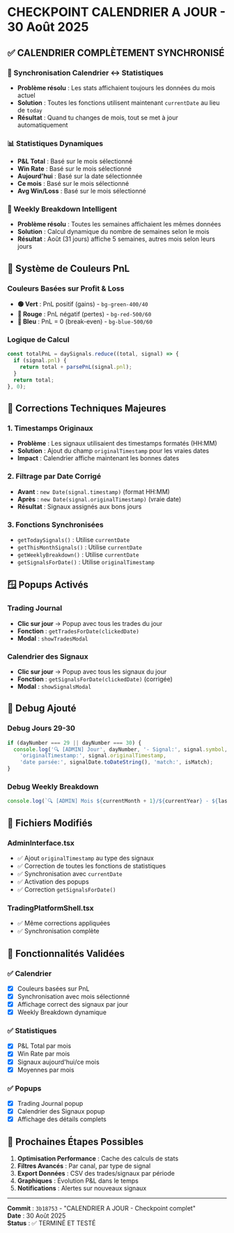 # CHECKPOINT CALENDRIER A JOUR - 30 Août 2025

## ✅ CALENDRIER COMPLÈTEMENT SYNCHRONISÉ

### 🔄 Synchronisation Calendrier ↔ Statistiques
- **Problème résolu** : Les stats affichaient toujours les données du mois actuel
- **Solution** : Toutes les fonctions utilisent maintenant `currentDate` au lieu de `today`
- **Résultat** : Quand tu changes de mois, tout se met à jour automatiquement

### 📊 Statistiques Dynamiques
- **P&L Total** : Basé sur le mois sélectionné
- **Win Rate** : Basé sur le mois sélectionné  
- **Aujourd'hui** : Basé sur la date sélectionnée
- **Ce mois** : Basé sur le mois sélectionné
- **Avg Win/Loss** : Basé sur le mois sélectionné

### 📅 Weekly Breakdown Intelligent
- **Problème résolu** : Toutes les semaines affichaient les mêmes données
- **Solution** : Calcul dynamique du nombre de semaines selon le mois
- **Résultat** : Août (31 jours) affiche 5 semaines, autres mois selon leurs jours

## 🎨 Système de Couleurs PnL

### Couleurs Basées sur Profit & Loss
- **🟢 Vert** : PnL positif (gains) - `bg-green-400/40`
- **🔴 Rouge** : PnL négatif (pertes) - `bg-red-500/60`
- **🔵 Bleu** : PnL = 0 (break-even) - `bg-blue-500/60`

### Logique de Calcul
```javascript
const totalPnL = daySignals.reduce((total, signal) => {
  if (signal.pnl) {
    return total + parsePnL(signal.pnl);
  }
  return total;
}, 0);
```

## 🔧 Corrections Techniques Majeures

### 1. Timestamps Originaux
- **Problème** : Les signaux utilisaient des timestamps formatés (HH:MM)
- **Solution** : Ajout du champ `originalTimestamp` pour les vraies dates
- **Impact** : Calendrier affiche maintenant les bonnes dates

### 2. Filtrage par Date Corrigé
- **Avant** : `new Date(signal.timestamp)` (format HH:MM)
- **Après** : `new Date(signal.originalTimestamp)` (vraie date)
- **Résultat** : Signaux assignés aux bons jours

### 3. Fonctions Synchronisées
- `getTodaySignals()` : Utilise `currentDate`
- `getThisMonthSignals()` : Utilise `currentDate`
- `getWeeklyBreakdown()` : Utilise `currentDate`
- `getSignalsForDate()` : Utilise `originalTimestamp`

## 🪟 Popups Activés

### Trading Journal
- **Clic sur jour** → Popup avec tous les trades du jour
- **Fonction** : `getTradesForDate(clickedDate)`
- **Modal** : `showTradesModal`

### Calendrier des Signaux  
- **Clic sur jour** → Popup avec tous les signaux du jour
- **Fonction** : `getSignalsForDate(clickedDate)` (corrigée)
- **Modal** : `showSignalsModal`

## 🐛 Debug Ajouté

### Debug Jours 29-30
```javascript
if (dayNumber === 29 || dayNumber === 30) {
  console.log('🔍 [ADMIN] Jour', dayNumber, '- Signal:', signal.symbol, 
    'originalTimestamp:', signal.originalTimestamp, 
    'date parsée:', signalDate.toDateString(), 'match:', isMatch);
}
```

### Debug Weekly Breakdown
```javascript
console.log(`🔍 [ADMIN] Mois ${currentMonth + 1}/${currentYear} - ${lastDayOfMonth.getDate()} jours - ${totalWeeks} semaines`);
```

## 📁 Fichiers Modifiés

### AdminInterface.tsx
- ✅ Ajout `originalTimestamp` au type des signaux
- ✅ Correction de toutes les fonctions de statistiques
- ✅ Synchronisation avec `currentDate`
- ✅ Activation des popups
- ✅ Correction `getSignalsForDate()`

### TradingPlatformShell.tsx
- ✅ Même corrections appliquées
- ✅ Synchronisation complète

## 🎯 Fonctionnalités Validées

### ✅ Calendrier
- [x] Couleurs basées sur PnL
- [x] Synchronisation avec mois sélectionné
- [x] Affichage correct des signaux par jour
- [x] Weekly Breakdown dynamique

### ✅ Statistiques
- [x] P&L Total par mois
- [x] Win Rate par mois
- [x] Signaux aujourd'hui/ce mois
- [x] Moyennes par mois

### ✅ Popups
- [x] Trading Journal popup
- [x] Calendrier des Signaux popup
- [x] Affichage des détails complets

## 🚀 Prochaines Étapes Possibles

1. **Optimisation Performance** : Cache des calculs de stats
2. **Filtres Avancés** : Par canal, par type de signal
3. **Export Données** : CSV des trades/signaux par période
4. **Graphiques** : Évolution P&L dans le temps
5. **Notifications** : Alertes sur nouveaux signaux

---

**Commit** : `3b18753` - "CALENDRIER A JOUR - Checkpoint complet"  
**Date** : 30 Août 2025  
**Status** : ✅ TERMINÉ ET TESTÉ 